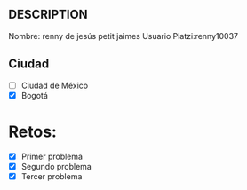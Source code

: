## DESCRIPTION

Nombre: renny de jesús petit jaimes
Usuario Platzi:renny10037

## Ciudad
- [ ] Ciudad de México
- [X] Bogotá

# Retos:
  - [X] Primer problema
  - [X] Segundo problema
  - [X] Tercer problema
